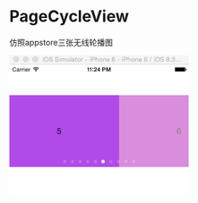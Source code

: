 # PageCycleView
仿照appstore三张无线轮播图


<p align="left" >
  <img src="PageCycle.gif" alt="PageCycle" title="PageCycle" width = "320">
</p>
